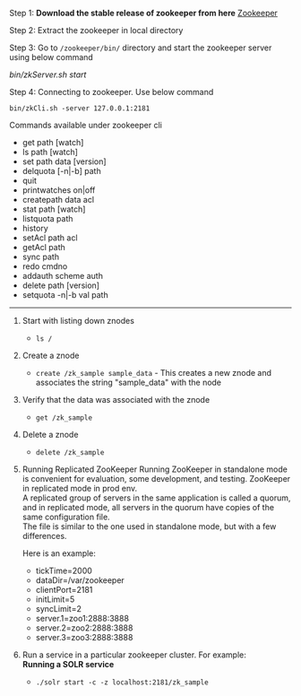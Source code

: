 Step 1:
**Download the stable release of zookeeper from here**
[Zookeeper](https://zookeeper.apache.org/releases.html "Zookeeper Download")

Step 2:
Extract the zookeeper in local directory

Step 3:
Go to `/zookeeper/bin/` directory and start the zookeeper server using below command

*bin/zkServer.sh start*

Step 4:
Connecting to zookeeper.
Use below command

`bin/zkCli.sh -server 127.0.0.1:2181`

Commands available under zookeeper cli
* get path [watch]
* ls path [watch]
* set path data [version]
* delquota [-n|-b] path
* quit
* printwatches on|off
* createpath data acl
* stat path [watch]
* listquota path
* history
* setAcl path acl
* getAcl path
* sync path
* redo cmdno
* addauth scheme auth
* delete path [version]
* setquota -n|-b val path


************************
1. Start with listing down znodes
    * `ls /`

2. Create a znode
    * `create /zk_sample sample_data` - This creates a new znode and associates the string "sample_data" with the node
   
3. Verify that the data was associated with the znode
    * `get /zk_sample`
    
4. Delete a znode
    * `delete /zk_sample`
    
5. Running Replicated ZooKeeper
Running ZooKeeper in standalone mode is convenient for evaluation, some development, and testing. 
ZooKeeper in replicated mode in prod env.<br/>
A replicated group of servers in the same application is called a quorum, and in replicated mode, all servers in the quorum have copies of the same configuration file. 
<br/>The file is similar to the one used in standalone mode, but with a few differences. 

    Here is an example:

    * tickTime=2000
    * dataDir=/var/zookeeper
    * clientPort=2181
    * initLimit=5
    * syncLimit=2
    * server.1=zoo1:2888:3888
    * server.2=zoo2:2888:3888
    * server.3=zoo3:2888:3888

6. Run a service in a particular zookeeper cluster.
For example:<br/>
**Running a SOLR service**
    * `./solr start -c -z localhost:2181/zk_sample`